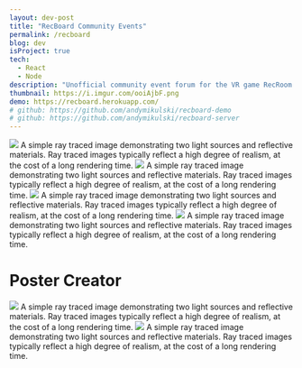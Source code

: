 ```yaml
---
layout: dev-post
title: "RecBoard Community Events"
permalink: /recboard
blog: dev
isProject: true
tech:
  - React
  - Node
description: "Unofficial community event forum for the VR game RecRoom."
thumbnail: https://i.imgur.com/ooiAjbF.png
demo: https://recboard.herokuapp.com/
# github: https://github.com/andymikulski/recboard-demo
# github: https://github.com/andymikulski/recboard-server
---
```





<img src="https://imgur.com/1ySVKeC.png" />
<label>A simple ray traced image demonstrating two light sources and reflective materials. Ray traced images typically reflect a high degree of realism, at the cost of a long rendering time.</label>



<img src="https://imgur.com/IhWiB8U.png" />
<label>A simple ray traced image demonstrating two light sources and reflective materials. Ray traced images typically reflect a high degree of realism, at the cost of a long rendering time.</label>

<img src="https://imgur.com/HmpKw4g.png" />
<label>A simple ray traced image demonstrating two light sources and reflective materials. Ray traced images typically reflect a high degree of realism, at the cost of a long rendering time.</label>


<img src="https://imgur.com/tO1E2gU.png" />
<label>A simple ray traced image demonstrating two light sources and reflective materials. Ray traced images typically reflect a high degree of realism, at the cost of a long rendering time.</label>


# Poster Creator


<img src="https://imgur.com/ooiAjbF.png" />
<label>A simple ray traced image demonstrating two light sources and reflective materials. Ray traced images typically reflect a high degree of realism, at the cost of a long rendering time.</label>

<img src="https://imgur.com/dAk3zCz.png" />
<label>A simple ray traced image demonstrating two light sources and reflective materials. Ray traced images typically reflect a high degree of realism, at the cost of a long rendering time.</label>
